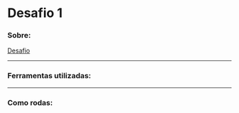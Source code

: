 # Desafio 1

### Sobre:

[Desafio](https://github.com/Rocketseat/bootcamp-gostack-desafio-01/blob/master/README.md#desafio-01-conceitos-do-nodejs)

---

### Ferramentas utilizadas:

---

### Como rodas:



